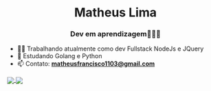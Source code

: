 <h1 align="center">Matheus Lima</h1>
<h3 align="center">Dev em aprendizagem👨🏿‍💻</h3>

- 👨‍💻 Trabalhando atualmente como dev Fullstack NodeJs e JQuery
- 📝 Estudando Golang e Python
- 📫 Contato: **matheusfrancisco1103@gmail.com**

<div>
<a href="https://github.com/matheus1103">
  <img align="center" src="https://github-readme-stats.vercel.app/api?username=matheus1103&show_icons=true&theme=transparent&layout=compact&count_private=false" />
</a>
<a href="https://github.com/matheus1103">
  <img align="center" src="https://github-readme-stats.vercel.app/api/top-langs/?username=matheus1103&layout=compact&theme=transparent&count_private=false" />
</a>
</div>
